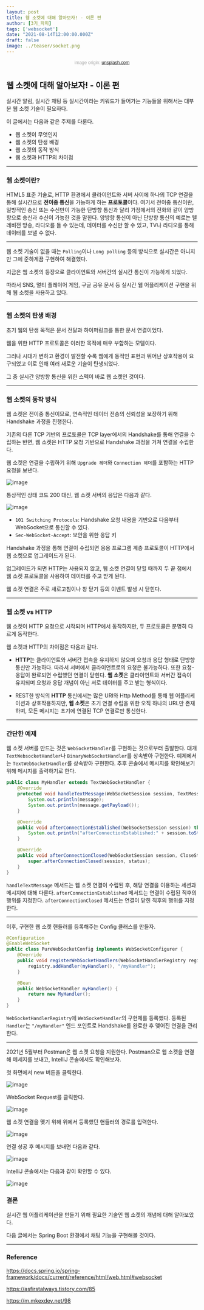 ```yaml
---
layout: post  
title: 웹 소켓에 대해 알아보자! - 이론 편
author: [3기_파피]
tags: ['websocket']
date: "2021-08-14T12:00:00.000Z"
draft: false
image: ../teaser/socket.png
---
```


<p style="font-family: sans-serif; text-align: center; color: #aaa; margin-bottom: 3em; font-size: 85%">image origin: <a href="https://unsplash.com/photos/vT9zeLCOpps">unsplash.com</a></p>

## 웹 소켓에 대해 알아보자! - 이론 편

실시간 알림, 실시간 채팅 등 실시간이라는 키워드가 들어가는 기능들을 위해서는 대부분 웹 소켓 기술이 필요하다.

이 글에서는 다음과 같은 주제를 다룬다.

- 웹 소켓이 무엇인지
- 웹 소켓의 탄생 배경
- 웹 소켓의 동작 방식
- 웹 소켓과 HTTP의 차이점

---

### 웹 소켓이란?

HTML5 표준 기술로, HTTP 환경에서 클라이언트와 서버 사이에 하나의 TCP 연결을 통해 실시간으로 **전이중 통신**을 가능하게 하는 **프로토콜**이다.
여기서 전이중 통신이란, 일방적인 송신 또는 수신만이 가능한 단방향 통신과 달리 가정에서의 전화와 같이 양방향으로 송신과 수신이 가능한 것을 말한다.
양방향 통신이 아닌 단방향 통신의 예로는 텔레비전 방송, 라디오를 들 수 있는데, 데이터를 수신만 할 수 있고, TV나 라디오를 통해 데이터를 보낼 수 없다.

---

웹 소켓 기술이 없을 때는 `Polling`이나 `Long polling` 등의 방식으로 실시간은 아니지만 그에 준하게끔 구현하여 해결했다.

지금은 웹 소켓의 등장으로 클라이언트와 서버간의 실시간 통신이 가능하게 되었다.

따라서 SNS, 멀티 플레이어 게임, 구글 공유 문서 등 실시간 웹 어플리케이션 구현을 위해 웹 소켓을 사용하고 있다.

---

### 웹 소켓의 탄생 배경

초기 웹의 탄생 목적은 문서 전달과 하이퍼링크를 통한 문서 연결이었다.

웹을 위한 HTTP 프로토콜은 이러한 목적에 매우 부합하는 모델이다.

그러나 시대가 변하고 환경이 발전할 수록 웹에게 동적인 표현과 뛰어난 상호작용이 요구되었고 이로 인해 여러 새로운 기술이 탄생되었다.

그 중 실시간 양방향 통신을 위한 스펙이 바로 웹 소켓인 것이다.

---

### 웹 소켓의 동작 방식

웹 소켓은 전이중 통신이므로, 연속적인 데이터 전송의 신뢰성을 보장하기 위해 Handshake 과정을 진행한다.

기존의 다른 TCP 기반의 프로토콜은 TCP layer에서의 Handshake를 통해 연결을 수립하는 반면, 웹 소켓은 HTTP 요청 기반으로 Handshake 과정을 거쳐 연결을 수립한다.

웹 소켓은 연결을 수립하기 위해 `Upgrade 헤더`와 `Connection 헤더`를 포함하는 HTTP 요청을 보낸다.

![image](https://user-images.githubusercontent.com/50273712/129447412-30e32809-b1fe-4e95-9d7a-85553f3ab92b.png)

통상적인 상태 코드 200 대신, 웹 소켓 서버의 응답은 다음과 같다.

![image](https://user-images.githubusercontent.com/50273712/129448362-0ada9130-1181-4d3b-ac4b-33bd4130b00d.png)

- `101 Switching Protocols`: Handshake 요청 내용을 기반으로 다음부터 WebSocket으로 통신할 수 있다.
- `Sec-WebSocket-Accept`: 보안을 위한 응답 키

Handshake 과정을 통해 연결이 수립되면 응용 프로그램 계층 프로토콜이 HTTP에서 웹 소켓으로 업그레이드가 된다.

업그레이드가 되면 HTTP는 사용되지 않고, 웹 소켓 연결이 닫힐 때까지 두 끝 점에서 웹 소켓 프로토콜을 사용하여 데이터를 주고 받게 된다.

웹 소켓 연결은 주로 새로고침이나 창 닫기 등의 이벤트 발생 시 닫힌다.

---

### 웹 소켓 vs HTTP

웹 소켓이 HTTP 요청으로 시작되며 HTTP에서 동작하지만, 두 프로토콜은 분명히 다르게 동작한다.

웹 소켓과 HTTP의 차이점은 다음과 같다.

- **HTTP**는 클라이언트와 서버간 접속을 유지하지 않으며 요청과 응답 형태로 단방향 통신만 가능하다. 
  따라서 서버에서 클라이언트로의 요청은 불가능하다. 
  또한 요청-응답이 완료되면 수립했던 연결이 닫힌다.
  **웹 소켓**은 클라이언트와 서버간 접속이 유지되며 요청과 응답 개념이 아닌 서로 데이터를 주고 받는 형식이다.
  

- REST한 방식의 **HTTP** 통신에서는 많은 URI와 Http Method를 통해 웹 어플리케이션과 상호작용하지만, 
  **웹 소켓**은 초기 연결 수립을 위한 오직 하나의 URL만 존재하며, 모든 메시지는 초기에 연결된 TCP 연결로만 통신한다.

---

### 간단한 예제

웹 소켓 서버를 만드는 것은 `WebSocketHandler`를 구현하는 것으로부터 출발한다. 대개 `TextWebsocketHandler`나 `BinaryWebSocketHandler`를 상속받아 구현한다.
예제에서는 `TextWebSocketHandler`를 상속받아 구현한다. 추후 콘솔에서 메시지를 확인해보기 위해 메시지를 출력하기로 한다.

```java
public class MyHandler extends TextWebSocketHandler {
    @Override
    protected void handleTextMessage(WebSocketSession session, TextMessage message) throws Exception {
        System.out.println(message);
        System.out.println(message.getPayload());
    }

    @Override
    public void afterConnectionEstablished(WebSocketSession session) throws Exception {
        System.out.println("afterConnectionEstablished:" + session.toString());
    }

    @Override
    public void afterConnectionClosed(WebSocketSession session, CloseStatus status) throws Exception {
        super.afterConnectionClosed(session, status);
    }
}
```

`handleTextMessage` 메서드는 웹 소켓 연결이 수립된 후, 해당 연결을 이용하는 세션과 메시지에 대해 다룬다.
`afterConnectionEstablished` 메서드는 연결이 수립된 직후의 행위를 지정한다.
`afterConnectionClosed` 메서드는 연결이 닫힌 직후의 행위를 지정한다.

---

이후, 구현한 웹 소켓 핸들러를 등록해주는 Config 클래스를 만들자.

```java
@Configuration
@EnableWebSocket
public class PureWebSocketConfig implements WebSocketConfigurer {
    @Override
    public void registerWebSocketHandlers(WebSocketHandlerRegistry registry) {
        registry.addHandler(myHandler(), "/myHandler");
    }

    @Bean
    public WebSocketHandler myHandler() {
        return new MyHandler();
    }
}
```

`WebSocketHandlerRegistry`에 `WebSocketHandler`의 구현체를 등록했다.
등록된 `Handler`는 `"/myHandler"` 엔드 포인트로 Handshake를 완료한 후 맺어진 연결을 관리한다.

---

2021년 5월부터 Postman은 웹 소켓 요청을 지원한다. Postman으로 웹 소켓을 연결해 메세지를 보내고, IntelliJ 콘솔에서도 확인해보자.

첫 화면에서 new 버튼을 클릭한다.

![image](https://user-images.githubusercontent.com/50273712/129508126-e1c034d4-5858-45bf-8081-c0f81d83b959.png)

WebSocket Request를 클릭한다.

![image](https://user-images.githubusercontent.com/50273712/129508281-445ccbed-8396-4165-80e9-1078c5d48c99.png)

웹 소켓 연결을 맺기 위해 위에서 등록했던 핸들러의 경로를 입력한다.

![image](https://user-images.githubusercontent.com/50273712/129508612-5400af8a-9d86-4063-8b8a-f740df7ad2f4.png)

연결 성공 후 메시지를 보내면 다음과 같다.

![image](https://user-images.githubusercontent.com/50273712/129508714-7ae100a1-17df-4b47-880d-4dea746a4143.png)

IntelliJ 콘솔에서는 다음과 같이 확인할 수 있다.

![image](https://user-images.githubusercontent.com/50273712/129508834-a7152d85-0125-44af-a35e-051a0340803d.png)

### 결론

실시간 웹 어플리케이션을 만들기 위해 필요한 기술인 웹 소켓의 개념에 대해 알아보았다.

다음 글에서는 Spring Boot 환경에서 채팅 기능을 구현해볼 것이다.

---

### Reference

https://docs.spring.io/spring-framework/docs/current/reference/html/web.html#websocket

https://asfirstalways.tistory.com/85

https://m.mkexdev.net/98
